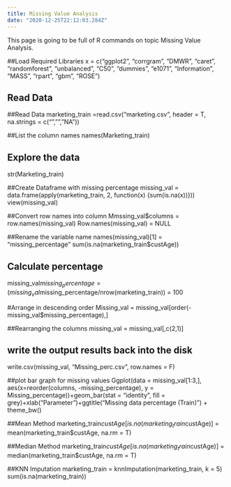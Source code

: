 ```yaml
---
title: Missing Value Analysis
date: "2020-12-25T22:12:03.284Z"
---
```


This page is going to be full of R commands on topic Missing Value Analysis. 

##Load Required Libraries
x = c(“ggplot2”, “corrgram”, “DMWR”, “caret”, “randomforest”, “unbalanced”, “C50”, “dummies”, “e1071”, “Information”, “MASS”, “rpart”, “gbm”, “ROSE”)

## Read Data
##Read Data
marketing_train =read.csv(“marketing.csv”,  header = T, na.strings = c(“”,””,”NA”))

##List the column names
names(Marketing_train)

## Explore the data
str(Marketing_train)  

##Create Dataframe with missing percentage
missing_val = data.frame(apply(marketing_train, 2, function(x) {sum(is.na(x))}))
view(missing_val)

##Convert row names into column
Mmssing_val$columns = row.names(missing_val)
Row.names(missing_val) = NULL

##Rename the variable name
names(missing_val)[1] = “missing_percentage”
sum(is.na(marketing_train$custAge))

## Calculate percentage
missing_val$missing_percentage = (missing_val$missing_percentage/nrow(marketing_train)) = 100

#Arrange in descending order
Missing_val = missing_val[order(-missing_val$missing_percentage),]

##Rearranging the columns
missing_val = missing_val[,c(2,1)]

## write the output results back into the disk
write.csv(missing_val, “Missing_perc.csv”,  row.names = F)

##plot bar graph for missing values
Ggplot(data = missing_val[1:3,], aes(x=reorder(columns, -missing_percentage), y = Missing_percentage))+geom_bar(stat = “identity”, fill = grey)+xlab(“Parameter”)+ggtitle(“Missing data percentage (Train)”) + theme_bw()

##Mean Method
marketing_train$custAge[is.na(marketing_train$custAge)] = mean(marketing_train$custAge, na.rm = T)

##Median Method
marketing_train$custAge[is.na(marketing_train$custAge)] = median(marketing_train$custAge, na.rm = T)

##KNN  Imputation
marketing_train = knnImputation(marketing_train, k = 5)
sum(is.na(marketing_train))
